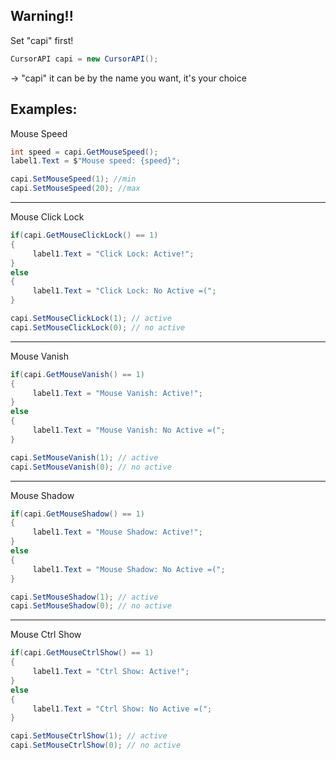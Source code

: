 ## Warning!!
Set "capi" first!

```csharp
CursorAPI capi = new CursorAPI();
```

-> "capi" it can be by the name you want, it's your choice

Examples:
---

Mouse Speed

  ```csharp
  int speed = capi.GetMouseSpeed();
  label1.Text = $"Mouse speed: {speed}";
  ```

  ```csharp
  capi.SetMouseSpeed(1); //min
  capi.SetMouseSpeed(20); //max
  ```
---

Mouse Click Lock

  ```csharp
  if(capi.GetMouseClickLock() == 1)
  {
       label1.Text = "Click Lock: Active!";
  }
  else
  {
       label1.Text = "Click Lock: No Active =(";
  }
  ```

  ```csharp
  capi.SetMouseClickLock(1); // active
  capi.SetMouseClickLock(0); // no active
  ```
---

Mouse Vanish

  ```csharp
  if(capi.GetMouseVanish() == 1)
  {
       label1.Text = "Mouse Vanish: Active!";
  }
  else
  {
       label1.Text = "Mouse Vanish: No Active =(";
  }
  ```
  
  ```csharp
  capi.SetMouseVanish(1); // active
  capi.SetMouseVanish(0); // no active
  ```
---

Mouse Shadow

  ```csharp
  if(capi.GetMouseShadow() == 1)
  {
       label1.Text = "Mouse Shadow: Active!";
  }
  else
  {
       label1.Text = "Mouse Shadow: No Active =(";
  }
  ```
  
  ```csharp
  capi.SetMouseShadow(1); // active
  capi.SetMouseShadow(0); // no active
  ```
---

Mouse Ctrl Show

  ```csharp
  if(capi.GetMouseCtrlShow() == 1)
  {
       label1.Text = "Ctrl Show: Active!";
  }
  else
  {
       label1.Text = "Ctrl Show: No Active =(";
  }
  ```
  
  ```csharp
  capi.SetMouseCtrlShow(1); // active
  capi.SetMouseCtrlShow(0); // no active
  ```
